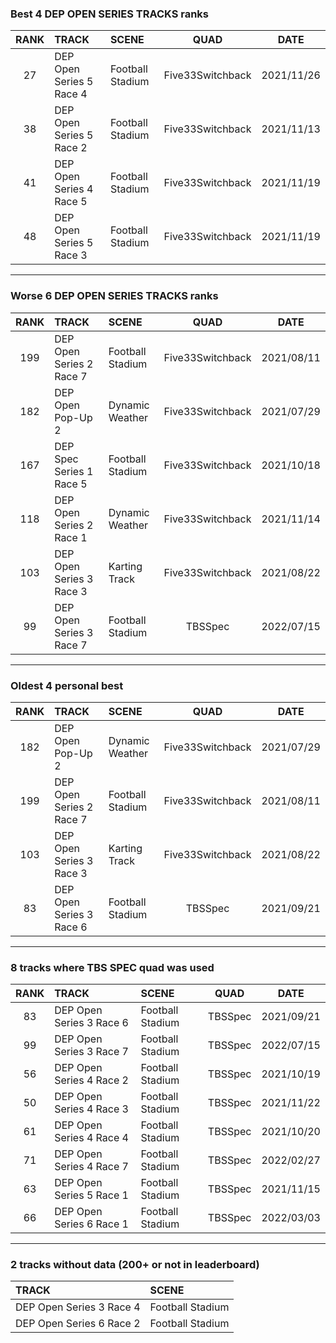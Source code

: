 ### Best 4 DEP OPEN SERIES TRACKS ranks
|RANK|TRACK|SCENE|QUAD|DATE|
|:---:|:---|:---|:---:|:---:|
|27|DEP Open Series 5 Race 4|Football Stadium|Five33Switchback|2021/11/26|
|38|DEP Open Series 5 Race 2|Football Stadium|Five33Switchback|2021/11/13|
|41|DEP Open Series 4 Race 5|Football Stadium|Five33Switchback|2021/11/19|
|48|DEP Open Series 5 Race 3|Football Stadium|Five33Switchback|2021/11/19|
---
### Worse 6 DEP OPEN SERIES TRACKS ranks
|RANK|TRACK|SCENE|QUAD|DATE|
|:---:|:---|:---|:---:|:---:|
|199|DEP Open Series 2 Race 7|Football Stadium|Five33Switchback|2021/08/11|
|182|DEP Open Pop-Up 2|Dynamic Weather|Five33Switchback|2021/07/29|
|167|DEP Spec Series 1 Race 5|Football Stadium|Five33Switchback|2021/10/18|
|118|DEP Open Series 2 Race 1|Dynamic Weather|Five33Switchback|2021/11/14|
|103|DEP Open Series 3 Race 3|Karting Track|Five33Switchback|2021/08/22|
|99|DEP Open Series 3 Race 7|Football Stadium|TBSSpec|2022/07/15|
---
### Oldest 4 personal best
|RANK|TRACK|SCENE|QUAD|DATE|
|:---:|:---|:---|:---:|:---:|
|182|DEP Open Pop-Up 2|Dynamic Weather|Five33Switchback|2021/07/29|
|199|DEP Open Series 2 Race 7|Football Stadium|Five33Switchback|2021/08/11|
|103|DEP Open Series 3 Race 3|Karting Track|Five33Switchback|2021/08/22|
|83|DEP Open Series 3 Race 6|Football Stadium|TBSSpec|2021/09/21|
---
### 8 tracks where TBS SPEC quad was used
|RANK|TRACK|SCENE|QUAD|DATE|
|:---:|:---|:---|:---:|:---:|
|83|DEP Open Series 3 Race 6|Football Stadium|TBSSpec|2021/09/21|
|99|DEP Open Series 3 Race 7|Football Stadium|TBSSpec|2022/07/15|
|56|DEP Open Series 4 Race 2|Football Stadium|TBSSpec|2021/10/19|
|50|DEP Open Series 4 Race 3|Football Stadium|TBSSpec|2021/11/22|
|61|DEP Open Series 4 Race 4|Football Stadium|TBSSpec|2021/10/20|
|71|DEP Open Series 4 Race 7|Football Stadium|TBSSpec|2022/02/27|
|63|DEP Open Series 5 Race 1|Football Stadium|TBSSpec|2021/11/15|
|66|DEP Open Series 6 Race 1|Football Stadium|TBSSpec|2022/03/03|
---
### 2 tracks without data (200+ or not in leaderboard)
|TRACK|SCENE|
|:---|:---|
|DEP Open Series 3 Race 4|Football Stadium|
|DEP Open Series 6 Race 2|Football Stadium|
